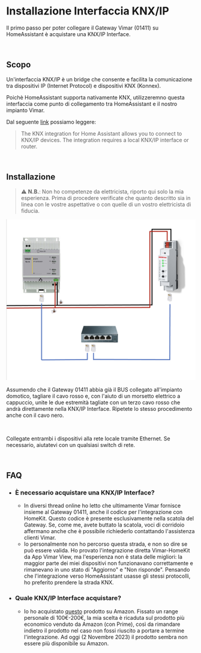 # Installazione Interfaccia KNX/IP

Il primo passo per poter collegare il Gateway Vimar (01411) su HomeAssistant è acquistare una KNX/IP Interface.

<br>

## Scopo
Un'interfaccia KNX/IP è un bridge che consente e facilita la comunicazione tra dispositivi IP (Internet Protocol) e dispositivi KNX (Konnex). 

Poichè HomeAssistant supporta nativamente KNX, utilizzeremno questa interfaccia come punto di collegamento tra HomeAssistant e il nostro impianto Vimar. 

Dal seguente [link](https://www.home-assistant.io/integrations/knx/) possiamo leggere:

> The KNX integration for Home Assistant allows you to connect to KNX/IP devices. The integration requires a local KNX/IP interface or router.

<br>

## Installazione
> :warning: **N.B.**: Non ho competenze da elettricista, riporto qui solo la mia esperienza. Prima di procedere verificate che quanto descritto sia in linea con le vostre aspettative o con quelle di un vostro elettricista di fiducia.

![gateway-knx-switch](images/gateway-knx-switch.png)

Assumendo che il Gateway 01411 abbia già il BUS collegato all'impianto domotico, tagliare il cavo rosso e, con l'aiuto di un morsetto elettrico a cappuccio, unite le due estremità tagliate con un terzo cavo rosso che andrà direttamente nella KNX/IP Interface. Ripetete lo stesso procedimento anche con il cavo nero.

<br>

Collegate entrambi i dispositivi alla rete locale tramite Ethernet. Se necessario, aiutatevi con un qualsiasi switch di rete.

<br>

## FAQ

- ### È necessario acquistare una KNX/IP Interface?
  - In diversi thread online ho letto che ultimamente Vimar fornisce insieme al Gateway 01411, anche il codice per l'integrazione con HomeKit. Questo codice è presente esclusivamente nella scatola del Gateway. Se, come me, avete buttato la scatola, voci di corridoio affermano anche che è possibile richiederlo contattando l'assistenza clienti Vimar. 
  - Io personalmente non ho percorso questa strada, e non so dire se può essere valida. Ho provato l'integrazione diretta Vimar-HomeKit da App Vimar View, ma l'esperienza non è stata delle migliori: la maggior parte dei miei dispositivi non funzionavano correttamente e rimanevano in uno stato di "Aggiorno" e "Non risponde". Pensando che l'integrazione verso HomeAssistant usasse gli stessi protocolli, ho preferito prendere la strada KNX.


- ### Quale KNX/IP Interface acquistare?
  - Io ho acquistato [questo](https://www.controltronic.com/products/knx-system-components/knx-gateways-interfaces/knx-ip-interface/) prodotto su Amazon. Fissato un range personale di 100€-200€, la mia scelta è ricaduta sul prodotto più economico venduto da Amazon (con Prime), così da rimandare indietro il prodotto nel caso non fossi riuscito a portare a termine l'integrazione. Ad oggi (2 Novembre 2023) il prodotto sembra non essere più disponibile su Amazon.